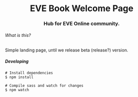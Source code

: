 <h1 align="center">
  EVE Book Welcome Page
</h1>

<h3 align="center">Hub for EVE Online community.</h3>

###### What is this?
Simple landing page, until we release beta (release?) version.


##### Developing
```
# Install dependencies
$ npm install

# Compile sass and watch for changes
$ npm watch
```